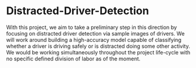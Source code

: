 # Distracted-Driver-Detection
 With this project, we aim to take a preliminary step in this direction by focusing on distracted driver detection via sample images of drivers. We will work around building a high-accuracy model capable of classifying whether a driver is driving safely or is distracted doing some other activity. We would be working simultaneously throughout the project life-cycle with no specific defined division of labor as of the moment.
